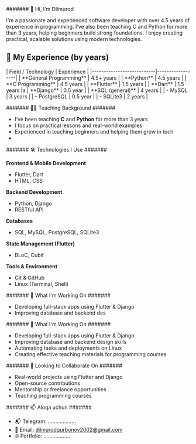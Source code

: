 ####### 👋 Hi, I'm Dilmurod

I'm a passionate and experienced software developer with over 4.5 years of experience in programming. I’ve also been teaching C and Python for more than 3 years, helping beginners build strong foundations. I enjoy creating practical, scalable solutions using modern technologies.
 <h2>💬 My Experience (by years)</h2>
| Field / Technology        | Experience       |
|---------------------------|------------------|
| **General Programming**   | 4.5+ years        |
| **Python**                | 4.5 years         |
| **C Programming**         | 4.5 years         |
| **Flutter**               | 1.5 years         |
| **Dart**                  | 1.5 years         |a
| **Django**                | 0.5 year          |
| **SQL (general)**         | 4 years           |
| - MySQL                   | 3 years           |
| - PostgreSQL              | 0.5 year          |
| - SQLite3                 | 2 years           |

####### 🧑‍🏫 Teaching Background  #######
- I’ve been teaching **C** and **Python** for more than 3 years  
- I focus on practical lessons and real-world examples  
- Experienced in teaching beginners and helping them grow in tech
- 
####### 🛠 Technologies I Use  #######

**Frontend & Mobile Development**  
- Flutter, Dart  
- HTML, CSS

**Backend Development**  
- Python, Django  
- RESTful API
  
**Databases**
- SQL, MySQL, PostgreSQL, SQLite3
  
**State Management (Flutter)**  
- BLoC, Cubit
  
**Tools & Environment**  
- Git & GitHub  
- Linux (Terminal, Shell)

####### 🚀 What I'm Working On #######
- Developing full-stack apps using Flutter & Django  
- Improving database and backend des
  
####### 🚀 What I'm Working On  #######
- Developing full-stack apps using Flutter & Django  
- Improving database and backend design skills  
- Automating tasks and deployments on Linux  
- Creating effective teaching materials for programming courses
  
####### 🤝 Looking to Collaborate On  #######
- Real-world projects using Flutter and Django  
- Open-source contributions  
- Mentorship or freelance opportunities  
- Teaching programming courses
 
####### 📫 Aloqa uchun   #######
- 📬 Telegram: ...................  
- 📧 Email: dilmurodqurbonov2002@gmail.com  
- 🌐 Portfolio: ..................
